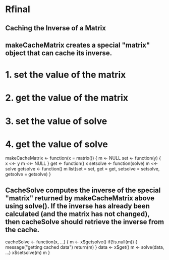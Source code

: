 # Rfinal
## Caching the Inverse of a Matrix

## makeCacheMatrix creates a special "matrix" object that can cache its inverse.

# 1. set the value of the matrix
# 2. get the value of the matrix
# 3. set the value of solve
# 4. get the value of solve

makeCacheMatrix <- function(x = matrix()) {
  m <- NULL
       set <- function(y) {
             x <<- y
             m <<- NULL
         }
       get <- function() x
       setsolve <- function(solve) m <<- solve
       getsolve <- function() m
       list(set = set, get = get,
                       setsolve = setsolve,
                       getsolve = getsolve)
}

## CacheSolve computes the inverse of the special "matrix" returned by makeCacheMatrix above using solve(). If the inverse has already been calculated (and the matrix has not changed), then cacheSolve should retrieve the inverse from the cache.

cacheSolve <- function(x, ...) {
  m <- x$getsolve()
  if(!is.null(m)) {
    message("getting cached data")
    return(m)
  }
  data <- x$get()
  m <- solve(data, ...)
  x$setsolve(m)
  m
}
